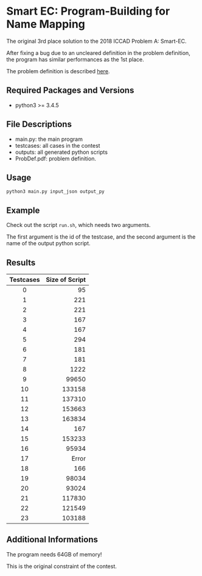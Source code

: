 # Smart EC: Program-Building for Name Mapping
The original 3rd place solution to the 2018 ICCAD Problem A: Smart-EC.

After fixing a bug due to an uncleared definition in the problem definition, the program has similar performances as the 1st place.

The problem definition is described [here](https://github.com/Daikon-Sun/Smart-EC/blob/master/ProbDef.pdf).

## Required Packages and Versions
- python3 >= 3.4.5

## File Descriptions
- main.py: the main program
- testcases: all cases in the contest
- outputs: all generated python scripts
- ProbDef.pdf: problem definition.

## Usage
```
python3 main.py input_json output_py
```

## Example
Check out the script `run.sh`, which needs two arguments.

The first argument is the id of the testcase, and the second argument is the name of the output python script.

## Results
| Testcases | Size of Script |
|:-:|---:|
| 0 | 95 |
| 1 | 221 | 
| 2 | 221 |
| 3 | 167 |
| 4 | 167 |
| 5 | 294 |
| 6 | 181 |
| 7 | 181 |
| 8 | 1222 |
| 9 | 99650  |
| 10 | 133158 |
| 11 | 137310 |
| 12 | 153663 |
| 13 | 163834 |
| 14 | 167 |
| 15 | 153233 |
| 16 | 95934 |
| 17 | Error |
| 18 | 166 |
| 19 | 98034 |
| 20 | 93024 |
| 21 | 117830 |
| 22 | 121549 |
| 23 | 103188 |

## Additional Informations
The program needs 64GB of memory!

This is the original constraint of the contest.
